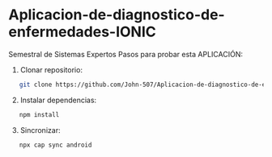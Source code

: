 # Aplicacion-de-diagnostico-de-enfermedades-IONIC
Semestral de Sistemas Expertos 
Pasos para probar esta APLICACIÓN:
1. Clonar repositorio:
```sh
   git clone https://github.com/John-507/Aplicacion-de-diagnostico-de-enfermedades-IONIC.git
```

2. Instalar dependencias:
```sh
   npm install
```

3. Sincronizar:
```sh
   npx cap sync android
```

